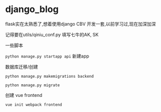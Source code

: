 # django_blog

flask实在太熟悉了,想着使用django CBV 开发一套,以前学习过,现在加深加深

 记得要在utils/qiniu_conf.py 填写七牛的AK, SK
 
一些脚本

`python manage.py startapp api` 新建app

数据库迁移/创建

`python manage.py makemigrations backend`

`python manage.py migrate`

创建 vue frontend

`vue init webpack frontend`